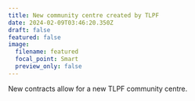 ```yaml
---
title: New community centre created by TLPF
date: 2024-02-09T03:46:20.350Z
draft: false
featured: false
image:
  filename: featured
  focal_point: Smart
  preview_only: false
---
```

N﻿ew contracts allow for a new TLPF community centre.